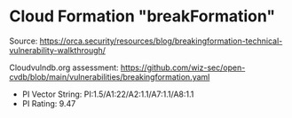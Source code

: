 # Cloud Formation "breakFormation"

Source: https://orca.security/resources/blog/breakingformation-technical-vulnerability-walkthrough/

Cloudvulndb.org assessment: https://github.com/wiz-sec/open-cvdb/blob/main/vulnerabilities/breakingformation.yaml

- PI Vector String: PI:1.5/A1:22/A2:1.1/A7:1.1/A8:1.1
- PI Rating: 9.47

